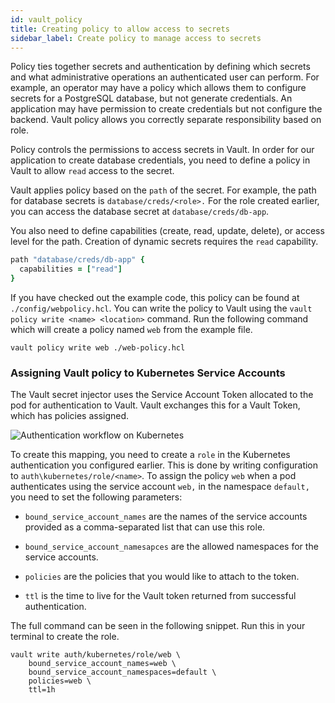 ```yaml
---
id: vault_policy
title: Creating policy to allow access to secrets
sidebar_label: Create policy to manage access to secrets
---
```


Policy ties together secrets and authentication by defining which secrets and what administrative operations an authenticated user can perform. For example, an operator may have a policy which allows them to configure secrets for a PostgreSQL database, but not generate credentials. An application may have permission to create credentials but not configure the backend. Vault policy allows you correctly separate responsibility based on role.

Policy controls the permissions to access secrets in Vault. In order for our application to create database credentials, you need to define a policy in Vault to allow `read` access to the secret.

Vault applies policy based on the `path` of the secret. For example, the path for database secrets is `database/creds/<role>.` For the role created earlier, you can access the database secret at  `database/creds/db-app`. 

You also need to define capabilities (create, read, update, delete), or access level for the path. Creation of dynamic secrets requires the `read` capability.

```ruby
path "database/creds/db-app" {
  capabilities = ["read"]
}
```

If you have checked out the example code, this policy can be found at `./config/webpolicy.hcl`. You can write the policy to Vault using the `vault policy write <name> <location>` command. Run the following command which will create a policy named `web` from the example file.

```shell
vault policy write web ./web-policy.hcl
```

### Assigning Vault policy to Kubernetes Service Accounts

The Vault secret injector uses the Service Account Token allocated to the pod for authentication to Vault. Vault exchanges this for a Vault Token, which has policies assigned.

![Authentication workflow on Kubernetes](https://www.datocms-assets.com/2885/1576778470-vault-k8s-auth.png)

To create this mapping, you need to create a `role` in the Kubernetes authentication you configured earlier. This is done by writing configuration to `auth\kubernetes/role/<name>`. To assign the policy `web` when a pod authenticates using the service account `web,` in the namespace `default,` you need to set the following parameters:

* `bound_service_account_names` are the names of the service accounts provided as a comma-separated list that can use this role.

* `bound_service_account_namesapces` are the allowed namespaces for the service accounts.

* `policies` are the policies that you would like to attach to the token.

* `ttl` is the time to live for the Vault token returned from successful authentication.

The full command can be seen in the following snippet. Run this in your terminal to create the role.

```shell
vault write auth/kubernetes/role/web \
    bound_service_account_names=web \
    bound_service_account_namespaces=default \
    policies=web \
    ttl=1h
```
